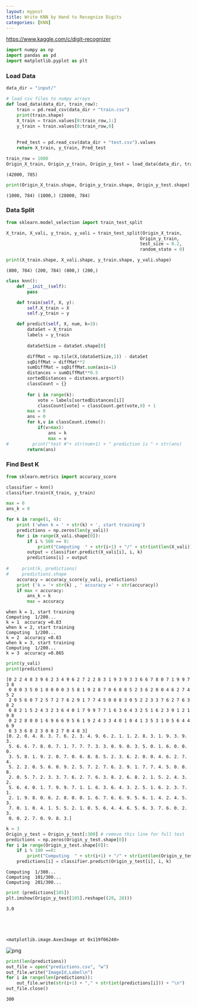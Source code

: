 ```yaml
---
layout: mypost
title: Write KNN by Hand to Recognize Digits
categories: [KNN]
---
```


https://www.kaggle.com/c/digit-recognizer


```python
import numpy as np 
import pandas as pd 
import matplotlib.pyplot as plt
```

### Load Data 


```python
data_dir = "input/"

# load csv files to numpy arrays
def load_data(data_dir, train_row):
    train = pd.read_csv(data_dir + "train.csv")
    print(train.shape)
    X_train = train.values[0:train_row,1:]
    y_train = train.values[0:train_row,0]
    
    
    Pred_test = pd.read_csv(data_dir + "test.csv").values
    return X_train, y_train, Pred_test

train_row = 1000 
Origin_X_train, Origin_y_train, Origin_y_test = load_data(data_dir, train_row)
```

    (42000, 785)



```python
print(Origin_X_train.shape, Origin_y_train.shape, Origin_y_test.shape)
```

    (1000, 784) (1000,) (28000, 784)


### Data Split


```python
from sklearn.model_selection import train_test_split

X_train, X_vali, y_train, y_vali = train_test_split(Origin_X_train,
                                                   Origin_y_train,
                                                   test_size = 0.2,
                                                   random_state = 0)

print(X_train.shape, X_vali.shape, y_train.shape, y_vali.shape)
```

    (800, 784) (200, 784) (800,) (200,)



```python
class knn():
    def __init__(self):
        pass

    def train(self, X, y):
        self.X_train = X
        self.y_train = y

    def predict(self, X, num, k=3):
        dataSet = X_train
        labels = y_train
      
        dataSetSize = dataSet.shape[0]

        diffMat = np.tile(X,(dataSetSize,1)) - dataSet
        sqDiffMat = diffMat**2
        sumDiffMat = sqDiffMat.sum(axis=1)
        distances = sumDiffMat**0.5
        sortedDistances = distances.argsort()
        classCount = {}
        
        for i in range(k):
            vote = labels[sortedDistances[i]]
            classCount[vote] = classCount.get(vote,0) + 1
        max = 0
        ans = 0
        for k,v in classCount.items():
            if(v>max):
                ans = k
                max = v
#         print("test #"+ str(num+1) + " prediction is " + str(ans)
        return(ans)
```

### Find Best K 


```python
from sklearn.metrics import accuracy_score

classifier = knn()
classifier.train(X_train, y_train)

max = 0
ans_k = 0

for k in range(1, 4):
    print ('when k = ' + str(k) + ', start training')
    predictions = np.zeros(len(y_vali))
    for i in range(X_vali.shape[0]):
        if i % 500 == 0:
            print("Computing  " + str(i+1) + "/" + str(int(len(X_vali))) + "...")
        output = classifier.predict(X_vali[i], i, k)
        predictions[i] = output
    
#     print(k, predictions)
#     predictions.shape
    accuracy = accuracy_score(y_vali, predictions)
    print ('k = '+ str(k) , ' accuracy =' + str(accuracy))
    if max < accuracy:
        ans_k = k
        max = accuracy
```

    when k = 1, start training
    Computing  1/200...
    k = 1  accuracy =0.83
    when k = 2, start training
    Computing  1/200...
    k = 2  accuracy =0.83
    when k = 3, start training
    Computing  1/200...
    k = 3  accuracy =0.865



```python
print(y_vali)
print(predictions)
```

    [0 2 2 4 8 3 9 6 2 3 4 9 6 2 7 2 2 8 3 1 9 3 9 3 3 6 6 7 8 0 7 1 9 9 7 3 8
     0 8 0 3 5 0 1 0 0 0 0 3 5 8 1 9 2 8 7 0 6 8 8 5 2 3 6 2 0 0 4 6 2 7 4 5 2
     2 0 5 6 0 7 2 5 7 2 7 6 2 9 1 7 7 4 5 0 0 8 3 0 5 2 2 3 3 7 6 2 7 6 3 8 2
     6 8 2 1 5 2 4 3 2 3 6 4 0 1 7 9 9 7 7 1 6 3 6 4 3 2 5 1 6 2 3 9 1 2 1 9 8
     0 2 2 8 0 0 1 6 9 6 6 9 5 6 1 9 2 4 3 3 4 0 1 0 4 1 3 5 3 1 0 5 6 4 4 6 9
     6 3 3 6 0 2 3 0 0 2 7 0 4 8 3]
    [0. 2. 0. 4. 8. 3. 7. 6. 2. 3. 4. 9. 6. 2. 1. 1. 2. 8. 3. 1. 9. 3. 9. 3.
     5. 6. 6. 7. 8. 0. 7. 1. 7. 7. 7. 3. 3. 0. 9. 0. 3. 5. 0. 1. 6. 0. 0. 0.
     3. 5. 8. 1. 9. 2. 0. 7. 0. 6. 8. 8. 5. 2. 3. 6. 2. 0. 0. 4. 6. 2. 7. 4.
     5. 2. 2. 0. 5. 6. 0. 9. 2. 5. 7. 2. 7. 6. 2. 9. 1. 7. 7. 4. 5. 0. 0. 8.
     2. 0. 5. 7. 2. 3. 3. 7. 6. 2. 7. 6. 3. 8. 2. 6. 8. 2. 1. 5. 2. 4. 3. 2.
     5. 6. 4. 0. 1. 7. 9. 9. 7. 1. 1. 6. 3. 6. 4. 3. 2. 5. 1. 6. 2. 3. 7. 1.
     2. 1. 9. 8. 0. 6. 2. 8. 0. 0. 1. 6. 7. 6. 6. 9. 5. 6. 1. 4. 2. 4. 5. 3.
     7. 0. 1. 0. 4. 1. 5. 5. 2. 1. 0. 5. 6. 4. 4. 6. 5. 6. 3. 7. 6. 0. 2. 3.
     0. 0. 2. 7. 0. 9. 8. 3.]



```python
k = 3
Origin_y_test = Origin_y_test[:300] # remove this line for full test
predictions = np.zeros(Origin_y_test.shape[0])
for i in range(Origin_y_test.shape[0]):
    if i % 100 ==0:
        print("Computing  " + str(i+1) + "/" + str(int(len(Origin_y_test))) + "...")
    predictions[i] = classifier.predict(Origin_y_test[i], i, k)

```

    Computing  1/300...
    Computing  101/300...
    Computing  201/300...



```python
print (predictions[105])
plt.imshow(Origin_y_test[105].reshape((28, 28)))
```

    3.0





    <matplotlib.image.AxesImage at 0x119f06240>




![png](KNN2_12_2.png)



```python
print(len(predictions))
out_file = open("predictions.csv", "w")
out_file.write("ImageId,Label\n")
for i in range(len(predictions)):
    out_file.write(str(i+1) + "," + str(int(predictions[i])) + "\n")
out_file.close()
```

    300

